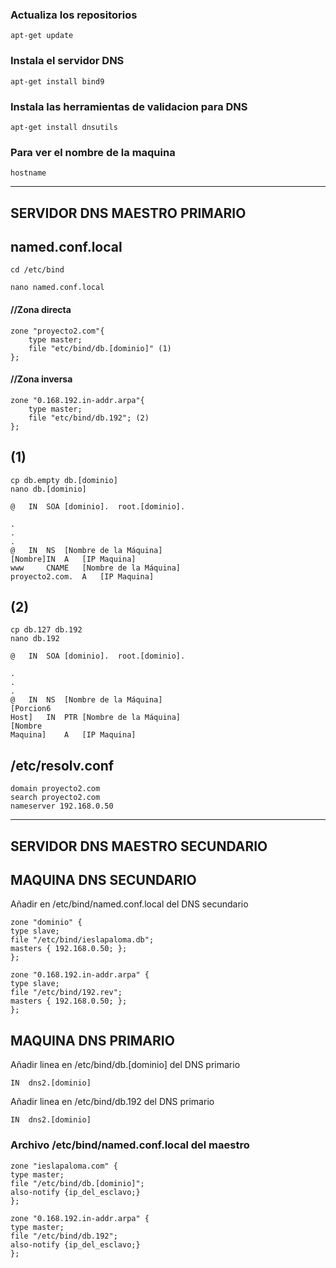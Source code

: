 ### Actualiza los repositorios
```
apt-get update
```
### Instala el servidor DNS
```
apt-get install bind9 
```
### Instala las herramientas de validacion para DNS
```
apt-get install dnsutils 
```
### Para ver el nombre de la maquina
```
hostname
```

-----------------------------
SERVIDOR DNS MAESTRO PRIMARIO
-----------------------------

## named.conf.local

	cd /etc/bind
	
	nano named.conf.local

#### //Zona directa
```
zone "proyecto2.com"{
	type master;
	file "etc/bind/db.[dominio]" (1)
};
```
#### //Zona inversa
```
zone "0.168.192.in-addr.arpa"{
	type master;
	file "etc/bind/db.192"; (2)
};
```
## (1)
```
cp db.empty db.[dominio]
nano db.[dominio]

@	IN	SOA	[dominio].	root.[dominio].

.
.
.
@	IN	NS	[Nombre de la Máquina]
[Nombre]IN	A	[IP Maquina]
www		CNAME	[Nombre de la Máquina]
proyecto2.com.	A	[IP Maquina]
```
## (2)
```
cp db.127 db.192
nano db.192

@	IN	SOA	[dominio].	root.[dominio].

.
.
.
@	IN	NS	[Nombre de la Máquina]
[Porcion6
Host]	IN	PTR	[Nombre de la Máquina]
[Nombre
Maquina]	A	[IP Maquina]
```

## /etc/resolv.conf
```
domain proyecto2.com
search proyecto2.com
nameserver 192.168.0.50
```

-------------------------------
SERVIDOR DNS MAESTRO SECUNDARIO
-------------------------------

## MAQUINA DNS SECUNDARIO

Añadir en /etc/bind/named.conf.local del DNS secundario
```
zone "dominio" {
type slave;
file "/etc/bind/ieslapaloma.db";
masters { 192.168.0.50; };
};

zone "0.168.192.in-addr.arpa" {
type slave;
file "/etc/bind/192.rev";
masters { 192.168.0.50; };
}; 
```
## MAQUINA DNS PRIMARIO

Añadir linea en /etc/bind/db.[dominio] del DNS primario

	IN	dns2.[dominio]

Añadir linea en /etc/bind/db.192 del DNS primario

	IN	dns2.[dominio]

### Archivo /etc/bind/named.conf.local del maestro
```
zone "ieslapaloma.com" {
type master;
file "/etc/bind/db.[dominio]";
also-notify {ip_del_esclavo;}
};

zone "0.168.192.in-addr.arpa" {
type master;
file "/etc/bind/db.192";
also-notify {ip_del_esclavo;}
};
```